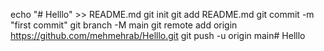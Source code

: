 echo "# Helllo" >> README.md
git init
git add README.md
git commit -m "first commit"
git branch -M main
git remote add origin https://github.com/mehmehrab/Helllo.git
git push -u origin main# Helllo
